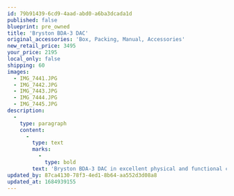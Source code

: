 ```yaml
---
id: 79b91439-6cd9-4aad-abd0-a6ba3dcada1d
published: false
blueprint: pre_owned
title: 'Bryston BDA-3 DAC'
original_accessories: 'Box, Packing, Manual, Accessories'
new_retail_price: 3495
your_price: 2195
local_only: false
shipping: 60
images:
  - IMG_7441.JPG
  - IMG_7442.JPG
  - IMG_7443.JPG
  - IMG_7444.JPG
  - IMG_7445.JPG
description:
  -
    type: paragraph
    content:
      -
        type: text
        marks:
          -
            type: bold
        text: 'Bryston BDA-3 DAC in excellent physical and functional condition with original box, packing and accessories. Unit sold as new for $3,495.00 and the customer had the source selection buttons custom gold anodized. This is an awesome sounding DAC for the money!'
updated_by: 87ca4130-78f3-4ed1-8b64-aa552d3d08a8
updated_at: 1684939155
---
```

